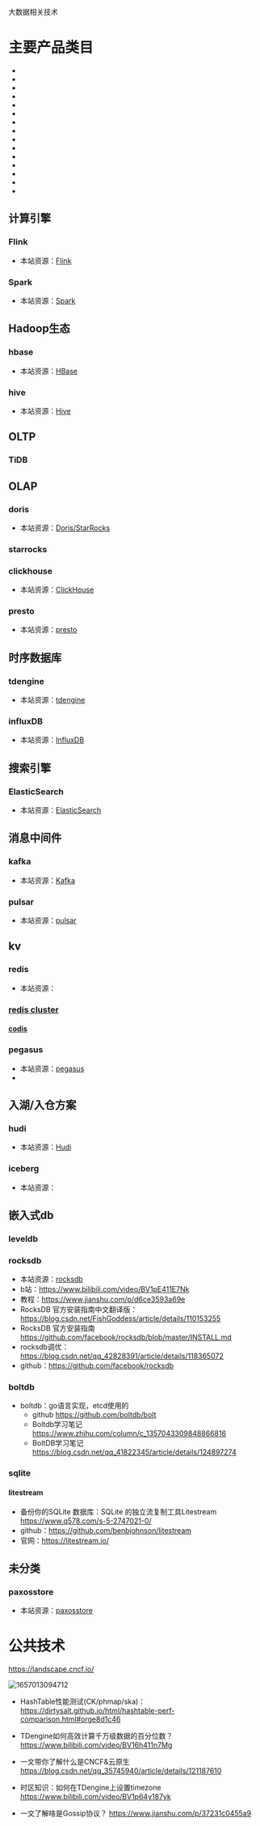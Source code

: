 大数据相关技术

# 主要产品类目

* 
* 
* 
* 
* 
* 
* 
* 
* 
* 
* 
* 
* 
* 
* 

## 计算引擎

### Flink

- 本站资源：[Flink](/bigdata/flink/)

### Spark

- 本站资源：[Spark](/bigdata/spark/)

## Hadoop生态

### hbase

- 本站资源：[HBase](/bigdata/hbase/)

### hive

- 本站资源：[Hive](/bigdata/hive/)

## OLTP

### TiDB



## OLAP

### doris

- 本站资源：[Doris/StarRocks](/bigdata/doris/)

### starrocks

### clickhouse

- 本站资源：[ClickHouse](/bigdata/clickhouse/)

### presto

- 本站资源：[presto](/bigdata/presto/)

## 时序数据库

### tdengine

- 本站资源：[tdengine](/bigdata/tdengine/)

### influxDB

- 本站资源：[InfluxDB](/bigdata/InfluxDB/)

## 搜索引擎

### ElasticSearch

- 本站资源：[ElasticSearch](/bigdata/es/)

## 消息中间件

### kafka

- 本站资源：[Kafka](/bigdata/kafka/)

### pulsar

- 本站资源：[pulsar](/bigdata/pulsar/)

## kv

### redis

- 本站资源：

###  [redis cluster](https://redis.io/docs/manual/scaling/) 

####  [codis](https://github.com/CodisLabs/codis) 

###  pegasus

- 本站资源：[pegasus](/bigdata/pegasus/)
- 



## 入湖/入仓方案

### hudi

- 本站资源：[Hudi](/bigdata/hudi/)

### iceberg

- 本站资源：



## 嵌入式db

### leveldb

### rocksdb

- 本站资源：[rocksdb](/bigdata/rocksdb)
- b站：https://www.bilibili.com/video/BV1pE411E7Nk
- 教程：https://www.jianshu.com/p/d6ce3593a69e
- RocksDB 官方安装指南中文翻译版： https://blog.csdn.net/FishGoddess/article/details/110153255
- RocksDB 官方安装指南 https://github.com/facebook/rocksdb/blob/master/INSTALL.md
- rocksdb调优：https://blog.csdn.net/qq_42828391/article/details/118365072
- github：https://github.com/facebook/rocksdb

### boltdb

- boltdb：go语言实现，etcd使用的
  - github https://github.com/boltdb/bolt
  - Boltdb学习笔记 https://www.zhihu.com/column/c_1357043309848866816
  - BoltDB学习笔记 https://blog.csdn.net/qq_41822345/article/details/124897274

### sqlite

#### litestream

- 备份你的SQLite 数据库：SQLite 的独立流复制工具Litestream https://www.q578.com/s-5-2747021-0/
- github：https://github.com/benbjohnson/litestream
- 官网：https://litestream.io/

## 未分类

### paxosstore

- 本站资源：[paxosstore](/bigdata/paxosstore/)

# 公共技术



https://landscape.cncf.io/

![1657013094712](images/1657013094712.png)

- HashTable性能测试(CK/phmap/ska)： https://dirtysalt.github.io/html/hashtable-perf-comparison.html#orge8d1c46

- TDengine如何高效计算千万级数据的百分位数？ https://www.bilibili.com/video/BV16h411n7Mg

- 一文带你了解什么是CNCF&云原生 https://blog.csdn.net/qq_35745940/article/details/121187610

- 时区知识：如何在TDengine上设置timezone https://www.bilibili.com/video/BV1p64y187yk

- 一文了解啥是Gossip协议？ https://www.jianshu.com/p/37231c0455a9